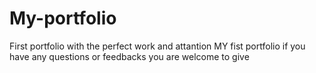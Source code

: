 # My-portfolio
First portfolio with the perfect work and attantion
MY fist portfolio if you have any questions or feedbacks you are welcome to give
